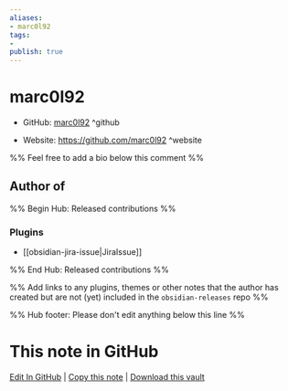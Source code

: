 ```yaml
---
aliases:
- marc0l92
tags:
- 
publish: true
---
```


# marc0l92

- GitHub: [marc0l92](https://github.com/marc0l92/) ^github
<!-- - Discord: `@` ^discord-->
- Website: <https://github.com/marc0l92> ^website
<!-- - [[Publish sites|Publish site]]: <https://> ^publish-->

%% Feel free to add a bio below this comment %%


## Author of

%% Begin Hub: Released contributions %%
### Plugins
- [[obsidian-jira-issue|JiraIssue]]

%% End Hub: Released contributions %%

%% Add links to any plugins, themes or other notes that the author has created but are not (yet) included in the `obsidian-releases` repo %%

<!--
### Unlisted plugins
-->

<!--
### Others
-->

<!--
## Sponsor this author
-->

<!-- - [[GitHub sponsors]]: [Sponsor @marc0l92 on GitHub Sponsors](https://github.com/sponsors/marc0l92) ^github-sponsor-->
<!-- - [[Buy me a coffee]]: <https://> ^buy-me-a-coffee-->
<!-- - [[PayPal]]: <https://> ^paypal-->
<!-- - [[Patreon]]: <https://> ^patreon-->

<!--
## Follow this author
-->

<!-- - [[YouTube Channels|On YouTube]]: <https://> ^youtube-->
<!-- - Twitter: <https://> ^twitter-->
<!-- - ... -->

%% Hub footer: Please don't edit anything below this line %%

# This note in GitHub

<span class="git-footer">[Edit In GitHub](https://github.dev/obsidian-community/obsidian-hub/blob/main/01%20-%20Community/People/marc0l92.md "git-hub-edit-note") | [Copy this note](https://raw.githubusercontent.com/obsidian-community/obsidian-hub/main/01%20-%20Community/People/marc0l92.md "git-hub-copy-note") | [Download this vault](https://github.com/obsidian-community/obsidian-hub/archive/refs/heads/main.zip "git-hub-download-vault") </span>

